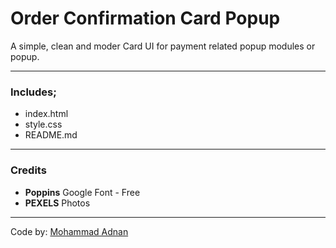 # Order Confirmation Card Popup

A simple, clean and moder Card UI for payment related popup modules or popup.

---

### Includes;

- index.html
- style.css
- README.md

---

### Credits

- **Poppins** Google Font - Free
- **PEXELS** Photos

---

Code by: [Mohammad Adnan](https://facebook.com/mohammad.adnan.amin)
